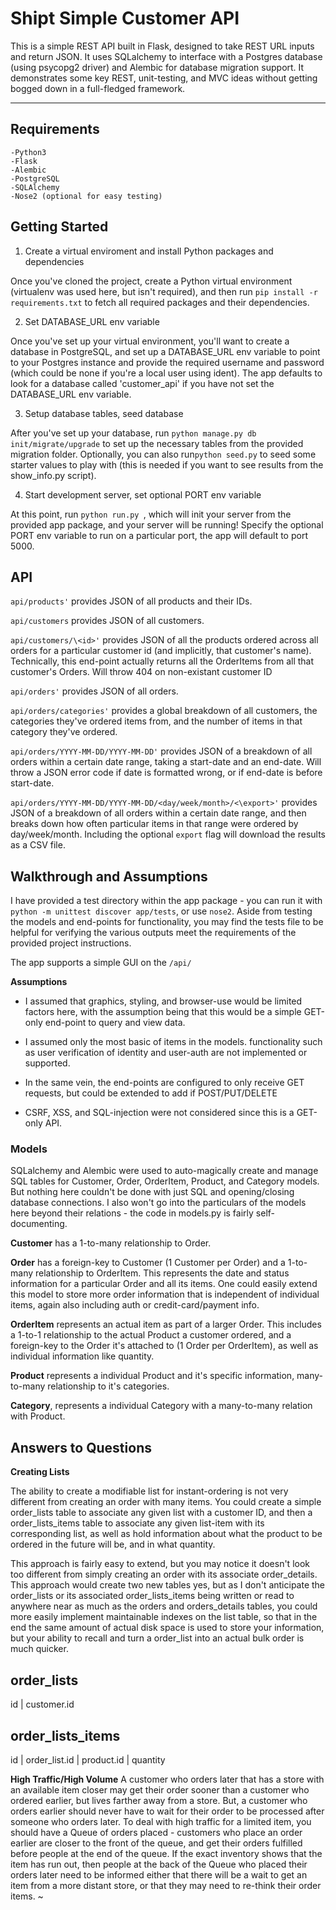 # Shipt Simple Customer API

This is a simple REST API built in Flask, designed to take REST URL inputs and return JSON. It uses SQLalchemy to interface with a Postgres database (using psycopg2 driver) and Alembic for database migration support. It demonstrates some key REST, unit-testing, and MVC ideas without getting bogged down in a full-fledged framework. 
***

## Requirements
```
-Python3
-Flask
-Alembic
-PostgreSQL
-SQLAlchemy
-Nose2 (optional for easy testing)
```
## Getting Started

1. Create a virtual enviroment and install Python packages and dependencies

Once you've cloned the project, create a Python virtual environment (virtualenv was used here, but isn't required), and then run ```pip install -r requirements.txt``` to fetch all required packages and their dependencies.

2. Set DATABASE_URL env variable 

Once you've set up your virtual environment, you'll want to create a database in PostgreSQL, and set up a DATABASE\_URL env variable to point to your Postgres instance and provide the required username and password (which could be none if you're a local user using ident). The app defaults to look for a database called 'customer_api' if you have not set the DATABASE\_URL env variable.

3. Setup database tables, seed database 

After you've set up your database, run ```python manage.py db init/migrate/upgrade``` to set up the necessary tables from the provided migration folder. Optionally, you can also run```python seed.py``` to seed some starter values to play with (this is needed if you want to see results from the show_info.py script).

4. Start development server, set optional PORT env variable

At this point, run ```python run.py ```, which will init your server from the provided app package, and your server will be running! Specify the optional PORT env variable to run on a particular port, the app will default to port 5000.


## API

```api/products'```  provides JSON of all products and their IDs.

```api/customers``` provides JSON of all customers.

```api/customers/\<id>'``` provides JSON of all the products ordered across all orders for a particular customer id (and implicitly, that customer's name). Technically, this end-point actually returns all the OrderItems from all that customer's Orders. Will throw 404 on non-existant customer ID

```api/orders'``` provides JSON of all orders.

```api/orders/categories'``` provides a global breakdown of all customers, the categories they've ordered items from, and the number of items in that category they've ordered.

```api/orders/YYYY-MM-DD/YYYY-MM-DD'``` provides JSON of a breakdown of all orders within a certain date range, taking a start-date and an end-date. Will throw a JSON error code if date is formatted wrong, or if end-date is before start-date.

```api/orders/YYYY-MM-DD/YYYY-MM-DD/<day/week/month>/<\export>'``` provides JSON of a breakdown of all orders within a certain date range, and then breaks down how often particular items in that range were ordered by day/week/month. Including the optional ```export``` flag will download the results as a CSV file.

## Walkthrough and Assumptions

I have provided a test directory within the app package - you can run it with ```python -m unittest discover app/tests```, or use ```nose2```. Aside from testing the models and end-points for functionality, you may find the tests file to be helpful for verifying the various outputs meet the requirements of the provided project instructions.

The app supports a simple GUI on the ```/api/```

**Assumptions**

- I assumed that graphics, styling, and browser-use would be limited factors here, with the assumption being that this would be a simple GET-only end-point to query and view data.

- I assumed only the most basic of items in the models. functionality such as user verification of identity and user-auth are not implemented or supported.

- In the same vein, the end-points are configured to only receive GET requests, but could be extended to add if POST/PUT/DELETE

- CSRF, XSS, and SQL-injection were not considered since this is a GET-only API.

### Models

SQLalchemy and Alembic were used to auto-magically create and manage SQL tables for Customer, Order, OrderItem, Product, and Category models. But nothing here couldn't be done with just SQL and opening/closing database connections. I also won't go into the particulars of the models here beyond their relations - the code in models.py is fairly self-documenting.

**Customer** has a 1-to-many relationship to Order. 

**Order** has a foreign-key to Customer (1 Customer per Order) and a 1-to-many relationship to OrderItem. This represents the date and status information for a particular Order and all its items. One could easily extend this model to store more order information that is independent of individual items, again also including auth or credit-card/payment info.

**OrderItem** represents an actual item as part of a larger Order. This includes a 1-to-1 relationship to the actual Product a customer ordered, and a foreign-key to the Order it's attached to (1 Order per OrderItem), as well as individual information like quantity. 

**Product** represents a individual Product and it's specific information, many-to-many relationship to it's categories.

**Category**, represents a individual Category with a many-to-many relation with Product.


## Answers to Questions


**Creating Lists**

The ability to create a modifiable list for instant-ordering is not very different from creating an order with many items. You could create a simple order_lists table to associate any given list with a customer ID, and then a order_lists_items table to associate any given list-item with its corresponding list, as well as hold information about what the product to be ordered in the future will be, and in what quantity.

This approach is fairly easy to extend, but you may notice it doesn't look too different from simply creating an order with its associate order_details. This approach would create two new tables yes, but as I don't anticipate the order_lists or its associated order_lists_items being written or read to anywhere near as much as the orders and orders_details tables, you could more easily implement maintainable indexes on the list table, so that in the end the same amount of actual disk space is used to store your information, but your ability to recall and turn a order_list into an actual bulk order is much quicker.

 order_lists
----------------
id | customer.id

order_lists_items
------------------------------------------
id | order_list.id | product.id | quantity


**High Traffic/High Volume**
A customer who orders later that has a store with an available item closer may get their order sooner than a customer who ordered earlier, but lives farther away from a store. But, a customer who orders earlier should never have to wait for their order to be processed after someone who orders later. To deal with high traffic for a limited item, you should have a Queue of orders placed - customers who place an order earlier are closer to the front of the queue, and get their orders fulfilled before people at the end of the queue. If the exact inventory shows that the item has run out, then people at the back of the Queue who placed their orders later need to be informed either that there will be a wait to get an item from a more distant store, or that they may need to re-think their order items.
~      
